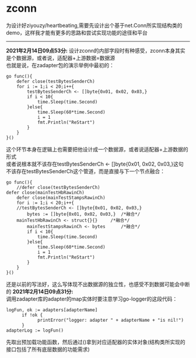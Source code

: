 # zconn
为设计好ziyouzy/heartbeating,需要先设计出个基于net.Conn所实现结构类的demo，这样我才能有更多的思路和尝试实现功能的途径和平台
***

**2021年2月14日09点53分:**
设计zconn的内部字段时有种感受，zconn本身其实是个数据源，或者说，适配器+上游数据=数据源  
也就是说，在zadapter包的演示举例中最初的：

    go func(){
        defer close(testBytesSenderCh)
        for i := 1;i < 20;i++{
            testBytesSenderCh <- []byte{0x01, 0x02, 0x03,}
            if i < 10{
                time.Sleep(time.Second)
            }else{
                time.Sleep(60*time.Second)
                i = 1
                fmt.Println("ReStart")
            }
        }
    }()
    
这个环节本身在逻辑上也需要把他设计成一个数据源，或者说适配器+上游数据的形式  
或者说根本就不该存在testBytesSenderCh <- []byte{0x01, 0x02, 0x03,}这句  
不该存在testBytesSenderCh这个管道，而是直接与下一个节点融合：  

    go func(){
        //defer close(testBytesSenderCh)
	defer close(mainTestHbRawinCh)
        defer close(mainTestStampsRawinCh)
        for i := 1;i < 20;i++{
	    //testBytesSenderCh <- []byte{0x01, 0x02, 0x03,}
            bytes := []byte{0x01, 0x02, 0x03,}  /*融合*/
	    mainTestHbRawinCh <- struct{}{}     /*融合*/
            mainTestStampsRawinCh <- bytes      /*融合*/
            if i < 10{
                time.Sleep(time.Second)
            }else{
                time.Sleep(60*time.Second)
                i = 1
                fmt.Println("ReStart")
            }
        }
    }()

还是以前的写法好，这么写体现不出数据源的独立性，也感受不到数据可能会中断的
**2021年2月14日09点31分:**  
调用zadapter库的adapter的map实体时要注意学习go-logger的这段代码：  

    logFun, ok := adapters[adapterName]
	      if !ok {
		        printError("logger: adapter " + adapterName + "is nil!")
	      }
    adapterLog := logFun()
    
先取出预加载功能函数，然后通过()拿到对应适配器的实体对象(结构类所实现的接口包括了所有底层数据的功能需求)
